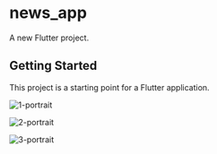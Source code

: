 # news_app

A new Flutter project.

## Getting Started

This project is a starting point for a Flutter application.

![1-portrait](https://github.com/devhasanalhamed/news_app/assets/81860602/67e5bdea-06a4-4aed-9a93-aea92f463089)

![2-portrait](https://github.com/devhasanalhamed/news_app/assets/81860602/120fe0f9-5668-4138-9ba8-366ef1d64412)

![3-portrait](https://github.com/devhasanalhamed/news_app/assets/81860602/5288e1d6-1c95-4033-9408-833f52dd0286)
